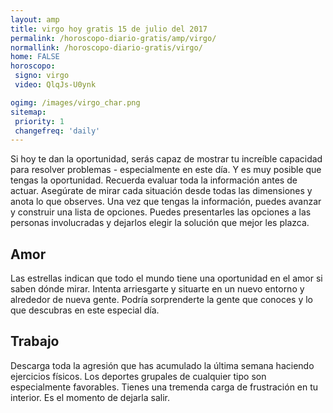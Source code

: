 ```yaml
---
layout: amp
title: virgo hoy gratis 15 de julio del 2017 
permalink: /horoscopo-diario-gratis/amp/virgo/
normallink: /horoscopo-diario-gratis/virgo/
home: FALSE
horoscopo:
 signo: virgo
 video: QlqJs-U0ynk

ogimg: /images/virgo_char.png
sitemap:
 priority: 1
 changefreq: 'daily'
---
```



Si hoy te dan la oportunidad, serás capaz de mostrar tu increíble capacidad para resolver problemas - especialmente en este día. Y es muy posible que tengas la oportunidad. Recuerda evaluar toda la información antes de actuar. Asegúrate de mirar cada situación desde todas las dimensiones y anota lo que observes. Una vez que tengas la información, puedes avanzar y construir una lista de opciones. Puedes presentarles las opciones a las personas involucradas y dejarlos elegir la solución que mejor les plazca.

## Amor

Las estrellas indican que todo el mundo tiene una oportunidad en el amor si saben dónde mirar. Intenta arriesgarte y situarte en un nuevo entorno y alrededor de nueva gente. Podría sorprenderte la gente que conoces y lo que descubras en este especial día.

## Trabajo

Descarga toda la agresión que has acumulado la última semana haciendo ejercicios físicos. Los deportes grupales de cualquier tipo son especialmente favorables. Tienes una tremenda carga de frustración en tu interior. Es el momento de dejarla salir.